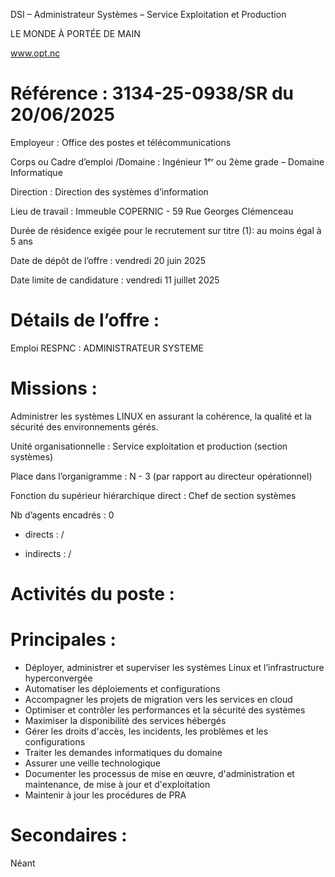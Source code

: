 
DSI – Administrateur Systèmes – Service Exploitation et Production

LE MONDE À PORTÉE DE MAIN

www.opt.nc


# Référence : 3134-25-0938/SR du 20/06/2025

Employeur : Office des postes et télécommunications

Corps ou Cadre d’emploi /Domaine : Ingénieur 1ᵉʳ ou 2ème grade – Domaine Informatique

Direction : Direction des systèmes d’information

Lieu de travail : Immeuble COPERNIC - 59 Rue Georges Clémenceau

Durée de résidence exigée pour le recrutement sur titre (1): au moins égal à 5 ans

Date de dépôt de l’offre : vendredi 20 juin 2025

Date limite de candidature : vendredi 11 juillet 2025

# Détails de l’offre :

Emploi RESPNC : ADMINISTRATEUR SYSTEME

# Missions :

Administrer les systèmes LINUX en assurant la cohérence, la qualité et la sécurité des environnements gérés.

Unité organisationnelle : Service exploitation et production (section systèmes)

Place dans l’organigramme : N - 3 (par rapport au directeur opérationnel)

Fonction du supérieur hiérarchique direct : Chef de section systèmes

Nb d’agents encadrés : 0

- directs : /

- indirects : /

# Activités du poste :

# Principales :

- Déployer, administrer et superviser les systèmes Linux et l’infrastructure hyperconvergée
- Automatiser les déploiements et configurations
- Accompagner les projets de migration vers les services en cloud
- Optimiser et contrôler les performances et la sécurité des systèmes
- Maximiser la disponibilité des services hébergés
- Gérer les droits d'accès, les incidents, les problèmes et les configurations
- Traiter les demandes informatiques du domaine
- Assurer une veille technologique
- Documenter les processus de mise en œuvre, d'administration et maintenance, de mise à jour et d'exploitation
- Maintenir à jour les procédures de PRA

# Secondaires :

Néant

